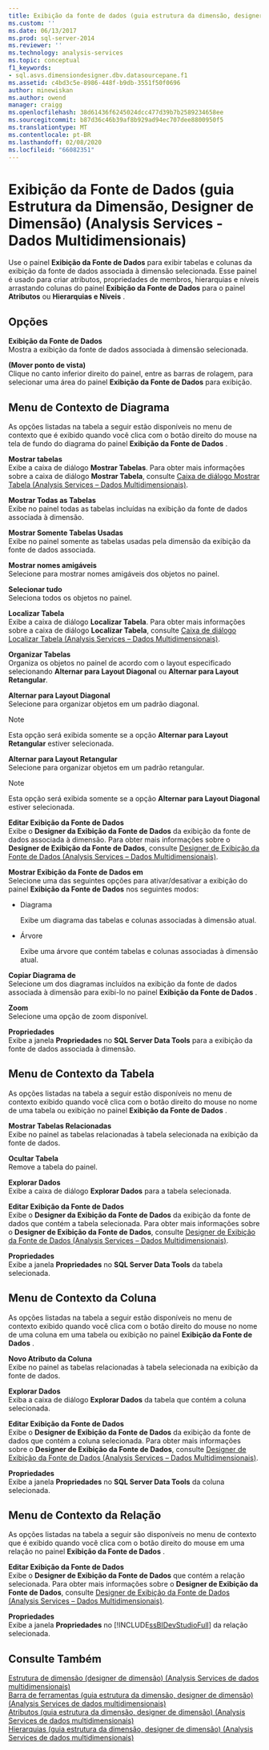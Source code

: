 ```yaml
---
title: Exibição da fonte de dados (guia estrutura da dimensão, designer de dimensão) (Analysis Services-dados multidimensionais) | Microsoft Docs
ms.custom: ''
ms.date: 06/13/2017
ms.prod: sql-server-2014
ms.reviewer: ''
ms.technology: analysis-services
ms.topic: conceptual
f1_keywords:
- sql.asvs.dimensiondesigner.dbv.datasourcepane.f1
ms.assetid: c4bd3c5e-8986-448f-b9db-3551f50f0696
author: minewiskan
ms.author: owend
manager: craigg
ms.openlocfilehash: 38d61436f6245024dcc477d39b7b2589234658ee
ms.sourcegitcommit: b87d36c46b39af8b929ad94ec707dee8800950f5
ms.translationtype: MT
ms.contentlocale: pt-BR
ms.lasthandoff: 02/08/2020
ms.locfileid: "66082351"
---
```

# <a name="data-source-view-dimension-structure-tab-dimension-designer-analysis-services---multidimensional-data"></a>Exibição da Fonte de Dados (guia Estrutura da Dimensão, Designer de Dimensão) (Analysis Services - Dados Multidimensionais)
  Use o painel **Exibição da Fonte de Dados** para exibir tabelas e colunas da exibição da fonte de dados associada à dimensão selecionada. Esse painel é usado para criar atributos, propriedades de membros, hierarquias e níveis arrastando colunas do painel **Exibição da Fonte de Dados** para o painel **Atributos** ou **Hierarquias e Níveis** .  
  
## <a name="options"></a>Opções  
 **Exibição da Fonte de Dados**  
 Mostra a exibição da fonte de dados associada à dimensão selecionada.  
  
 **(Mover ponto de vista)**  
 Clique no canto inferior direito do painel, entre as barras de rolagem, para selecionar uma área do painel **Exibição da Fonte de Dados** para exibição.  
  
## <a name="diagram-context-menu"></a>Menu de Contexto de Diagrama  
 As opções listadas na tabela a seguir estão disponíveis no menu de contexto que é exibido quando você clica com o botão direito do mouse na tela de fundo do diagrama do painel **Exibição da Fonte de Dados** .  
  
 **Mostrar tabelas**  
 Exibe a caixa de diálogo **Mostrar Tabelas**. Para obter mais informações sobre a caixa de diálogo **Mostrar Tabela**, consulte [Caixa de diálogo Mostrar Tabela &#40;Analysis Services – Dados Multidimensionais&#41;](show-table-dialog-box-analysis-services-multidimensional-data.md).  
  
 **Mostrar Todas as Tabelas**  
 Exibe no painel todas as tabelas incluídas na exibição da fonte de dados associada à dimensão.  
  
 **Mostrar Somente Tabelas Usadas**  
 Exibe no painel somente as tabelas usadas pela dimensão da exibição da fonte de dados associada.  
  
 **Mostrar nomes amigáveis**  
 Selecione para mostrar nomes amigáveis dos objetos no painel.  
  
 **Selecionar tudo**  
 Seleciona todos os objetos no painel.  
  
 **Localizar Tabela**  
 Exibe a caixa de diálogo **Localizar Tabela**. Para obter mais informações sobre a caixa de diálogo **Localizar Tabela**, consulte [Caixa de diálogo Localizar Tabela &#40;Analysis Services – Dados Multidimensionais&#41;](find-table-dialog-box-analysis-services-multidimensional-data.md).  
  
 **Organizar Tabelas**  
 Organiza os objetos no painel de acordo com o layout especificado selecionando **Alternar para Layout Diagonal** ou **Alternar para Layout Retangular**.  
  
 **Alternar para Layout Diagonal**  
 Selecione para organizar objetos em um padrão diagonal.  
  
> [!NOTE]  
>  Esta opção será exibida somente se a opção **Alternar para Layout Retangular** estiver selecionada.  
  
 **Alternar para Layout Retangular**  
 Selecione para organizar objetos em um padrão retangular.  
  
> [!NOTE]  
>  Esta opção será exibida somente se a opção **Alternar para Layout Diagonal** estiver selecionada.  
  
 **Editar Exibição da Fonte de Dados**  
 Exibe o **Designer da Exibição da Fonte de Dados** da exibição da fonte de dados associada à dimensão. Para obter mais informações sobre o **Designer de Exibição da Fonte de Dados**, consulte [Designer de Exibição da Fonte de Dados &#40;Analysis Services – Dados Multidimensionais&#41;](data-source-view-designer-analysis-services-multidimensional-data.md).  
  
 **Mostrar Exibição da Fonte de Dados em**  
 Selecione uma das seguintes opções para ativar/desativar a exibição do painel **Exibição da Fonte de Dados** nos seguintes modos:  
  
-   Diagrama  
  
     Exibe um diagrama das tabelas e colunas associadas à dimensão atual.  
  
-   Árvore  
  
     Exibe uma árvore que contém tabelas e colunas associadas à dimensão atual.  
  
 **Copiar Diagrama de**  
 Selecione um dos diagramas incluídos na exibição da fonte de dados associada à dimensão para exibi-lo no painel **Exibição da Fonte de Dados** .  
  
 **Zoom**  
 Selecione uma opção de zoom disponível.  
  
 **Propriedades**  
 Exibe a janela **Propriedades** no **SQL Server Data Tools** para a exibição da fonte de dados associada à dimensão.  
  
## <a name="table-context-menu"></a>Menu de Contexto da Tabela  
 As opções listadas na tabela a seguir estão disponíveis no menu de contexto exibido quando você clica com o botão direito do mouse no nome de uma tabela ou exibição no painel **Exibição da Fonte de Dados** .  
  
 **Mostrar Tabelas Relacionadas**  
 Exibe no painel as tabelas relacionadas à tabela selecionada na exibição da fonte de dados.  
  
 **Ocultar Tabela**  
 Remove a tabela do painel.  
  
 **Explorar Dados**  
 Exibe a caixa de diálogo **Explorar Dados** para a tabela selecionada.  
  
 **Editar Exibição da Fonte de Dados**  
 Exibe o **Designer da Exibição da Fonte de Dados** da exibição da fonte de dados que contém a tabela selecionada. Para obter mais informações sobre o **Designer de Exibição da Fonte de Dados**, consulte [Designer de Exibição da Fonte de Dados &#40;Analysis Services – Dados Multidimensionais&#41;](data-source-view-designer-analysis-services-multidimensional-data.md).  
  
 **Propriedades**  
 Exibe a janela **Propriedades** no **SQL Server Data Tools** da tabela selecionada.  
  
## <a name="column-context-menu"></a>Menu de Contexto da Coluna  
 As opções listadas na tabela a seguir estão disponíveis no menu de contexto exibido quando você clica com o botão direito do mouse no nome de uma coluna em uma tabela ou exibição no painel **Exibição da Fonte de Dados** .  
  
 **Novo Atributo da Coluna**  
 Exibe no painel as tabelas relacionadas à tabela selecionada na exibição da fonte de dados.  
  
 **Explorar Dados**  
 Exiba a caixa de diálogo **Explorar Dados** da tabela que contém a coluna selecionada.  
  
 **Editar Exibição da Fonte de Dados**  
 Exibe o **Designer de Exibição da Fonte de Dados** da exibição da fonte de dados que contém a coluna selecionada. Para obter mais informações sobre o **Designer de Exibição da Fonte de Dados**, consulte [Designer de Exibição da Fonte de Dados &#40;Analysis Services – Dados Multidimensionais&#41;](data-source-view-designer-analysis-services-multidimensional-data.md).  
  
 **Propriedades**  
 Exibe a janela **Propriedades** no **SQL Server Data Tools** da coluna selecionada.  
  
## <a name="relationship-context-menu"></a>Menu de Contexto da Relação  
 As opções listadas na tabela a seguir são disponíveis no menu de contexto que é exibido quando você clica com o botão direito do mouse em uma relação no painel **Exibição da Fonte de Dados** .  
  
 **Editar Exibição da Fonte de Dados**  
 Exibe o **Designer de Exibição da Fonte de Dados** que contém a relação selecionada. Para obter mais informações sobre o **Designer de Exibição da Fonte de Dados**, consulte [Designer de Exibição da Fonte de Dados &#40;Analysis Services – Dados Multidimensionais&#41;](data-source-view-designer-analysis-services-multidimensional-data.md).  
  
 **Propriedades**  
 Exibe a janela **Propriedades** no [!INCLUDE[ssBIDevStudioFull](../includes/ssbidevstudiofull-md.md)] da relação selecionada.  
  
## <a name="see-also"></a>Consulte Também  
 [Estrutura de dimensão &#40;designer de dimensão&#41; &#40;Analysis Services de dados multidimensionais&#41;](dimension-structure-dimension-designer-analysis-services-multidimensional-data.md)   
 [Barra de ferramentas &#40;guia estrutura da dimensão, designer de dimensão&#41; &#40;Analysis Services de dados multidimensionais&#41;](toolbar-dimension-structure-designer-analysis-services-multidimensional-data.md)   
 [Atributos &#40;guia estrutura da dimensão, designer de dimensão&#41; &#40;Analysis Services de dados multidimensionais&#41;](attributes-dimension-designer-analysis-services-multidimensional-data.md)   
 [Hierarquias &#40;guia estrutura da dimensão, designer de dimensão&#41; &#40;Analysis Services de dados multidimensionais&#41;](hierarchies-dimension-designer-analysis-services-multidimensional-data.md)  
  
  
